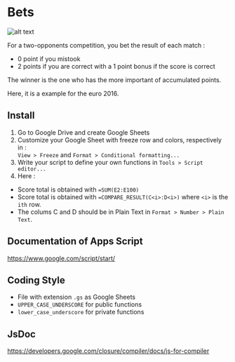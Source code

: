 # Bets

![alt text][bets]

For a two-opponents competition, you bet the result of each match :
* 0 point if you mistook
* 2 points if you are correct with a 1 point bonus if the score is correct

The winner is the one who has the more important of accumulated points.

Here, it is a example for the euro 2016.

## Install

1. Go to Google Drive and create Google Sheets
2. Customize your Google Sheet with freeze row and colors, respectively in :  
`View > Freeze` and `Format > Conditional formatting...`
3. Write your script to define your own functions in `Tools > Script editor...`
4. Here :
  * Score total is obtained with `=SUM(E2:E100)`
  * Score total is obtained with `=COMPARE_RESULT(C<i>:D<i>)` where `<i>` is the `ith` row.
  * The colums C and D should be in Plain Text in `Format > Number > Plain Text`.
 

## Documentation of Apps Script

https://www.google.com/script/start/

## Coding Style

* File with extension `.gs` as Google Sheets
* `UPPER_CASE_UNDERSCORE` for public functions
* `lower_case_underscore` for private functions 

## JsDoc

https://developers.google.com/closure/compiler/docs/js-for-compiler

[bets]: https://github.com/glegoux/bets/edit/master/euro-2016.png "bets"
